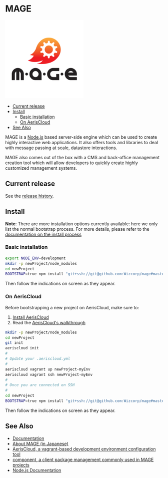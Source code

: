 MAGE
====

<img src="./lib/modules/dashboard/dashboard/assets/img/default/mage_logo_black_font.png" alt="MAGE logo" width="250" height="250" />

- [Current release](#current-release)
- [Install](#install)
    - [Basic installation](#basic-installation)
    - [On AerisCloud](#on-aeriscloud)
- [See Also](#see-also)

MAGE is a [Node.js](http://nodejs.org/) based server-side engine which can be used to create highly interactive
web applications. It also offers tools and libraries to deal with message passing at scale,
datastore interactions.

MAGE also comes out of the box with a CMS and back-office management creation tool which
will allow developers to quickly create highly customized management systems.

Current release
---------------

See the [release history](./History.md).

Install
--------------

**Note**: There are more installation options currently available: here
we only list the normal bootstrap process. For more details, please refer
to the [documentation on the install process](./docs/Install.md)

### Basic installation

```bash
export NODE_ENV=development
mkdir -p newProject/node_modules
cd newProject
BOOTSTRAP=true npm install "git+ssh://git@github.com:Wizcorp/mage#master"
```

Then follow the indications on screen as they appear.

### On AerisCloud

Before bootstrapping a new project on AerisCloud, make sure to:

1. [Install AerisCloud](https://github.com/Wizcorp/AerisCloud#installation)
2. Read the [AerisCloud's walkthrough](https://github.com/Wizcorp/AerisCloud/blob/develop/docs/walkthrough/bootstrap.md)

```bash
mkdir -p newProject/node_modules
cd newProject
git init
aeriscloud init
#
# Update your .aeriscloud.yml
#
aeriscloud vagrant up newProject-myEnv
aeriscloud vagrant ssh newProject-myEnv
#
# Once you are connected on SSH
#
cd newProject
BOOTSTRAP=true npm install "git+ssh://git@github.com:Wizcorp/mage#master"
```

Then follow the indications on screen as they appear.

See Also
---------

* [Documentation](./docs/Readme.md)
* [About MAGE (in Japanese)](http://www.spiralsense.jp/products/m-a-g-e/)
* [AerisCloud, a vagrant-based development environment configuration tool](https://github.com/Wizcorp/AerisCloud)
* [component, a client package management commonly used in MAGE projects](https://github.com/component/component)
* [Node.js Documentation](http://nodejs.org/api/)
